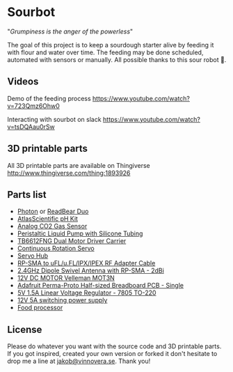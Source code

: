 # Sourbot
"_Grumpiness is the anger of the powerless_"

The goal of this project is to keep a sourdough starter alive by feeding it with flour and water over time. The feeding may be done scheduled, automated with sensors or manually. All possible thanks to this sour robot 🤖.

## Videos
Demo of the feeding process
https://www.youtube.com/watch?v=723Qmz6Ohw0

Interacting with sourbot on slack
https://www.youtube.com/watch?v=tsDQAau0rSw

## 3D printable parts
All 3D printable parts are available on Thingiverse
http://www.thingiverse.com/thing:1893926

## Parts list
* [Photon](https://www.adafruit.com/products/2721) or [ReadBear Duo](https://redbear.cc/redbear-duo.html)
* [AtlasScientific pH Kit](http://www.atlas-scientific.com/product_pages/probes/ph_probe.html)
* [Analog CO2 Gas Sensor](https://www.dfrobot.com/index.php?route=product/product&product_id=1023)
* [Peristaltic Liquid Pump with Silicone Tubing](https://www.adafruit.com/products/1150)
* [TB6612FNG Dual Motor Driver Carrier](https://www.pololu.com/product/713)
* [Continuous Rotation Servo](https://www.adafruit.com/products/154)
* [Servo Hub](https://www.sparkfun.com/products/12480)
* [RP-SMA to uFL/u.FL/IPX/IPEX RF Adapter Cable](https://www.adafruit.com/products/852)
* [2.4GHz Dipole Swivel Antenna with RP-SMA - 2dBi](https://www.adafruit.com/products/944)
* [12V DC MOTOR Velleman MOT3N](https://www.amazon.com/Velleman-131009-MOT3N/dp/B00N396MOS)
* [Adafruit Perma-Proto Half-sized Breadboard PCB - Single](https://www.adafruit.com/products/1609)
* [5V 1.5A Linear Voltage Regulator - 7805 TO-220](https://www.adafruit.com/products/2164)
* [12V 5A switching power supply](https://www.adafruit.com/products/352)
* [Food processor](https://www.amazon.com/Kitchen-Master-One-Touch-Electric-Processor/dp/B01AYPSK02/)

## License
Please do whatever you want with the source code and 3D printable parts. If you got inspired, created your own version or forked it don't hesitate to drop me a line at [jakob@vinnovera.se](mailto:jakob@vinnovera.se). Thank you!
